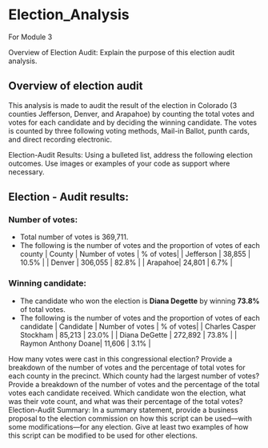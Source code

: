 # Election_Analysis
For Module 3

Overview of Election Audit: Explain the purpose of this election audit analysis.
## Overview of election audit
This analysis is made to audit the result of the election in Colorado (3 counties Jefferson, Denver, and Arapahoe) by counting the total votes and votes for each candidate and by deciding the winning candidate.
The votes is counted by three following voting methods, Mail-in Ballot, punth cards, and direct recording electronic.

Election-Audit Results: Using a bulleted list, address the following election outcomes. Use images or examples of your code as support where necessary.
## Election - Audit results:
### Number of votes:
* Total number of votes is 369,711.
* The following is the number of votes and the proportion of votes of each county
| County | Number of votes | % of votes| 
| Jefferson | 38,855 | 10.5% |
| Denver | 306,055 | 82.8% |
| Arapahoe| 24,801 | 6.7% |

### Winning candidate:
* The candidate who won the election is **Diana Degette** by winning **73.8%** of total votes.
* The following is the number of votes and the proportion of votes of each candidate
| Candidate | Number of votes | % of votes| 
| Charles Casper Stockham | 85,213 | 23.0% |
| Diana DeGette | 272,892 | 73.8% |
| Raymon Anthony Doane| 11,606 | 3.1% |


How many votes were cast in this congressional election?
Provide a breakdown of the number of votes and the percentage of total votes for each county in the precinct.
Which county had the largest number of votes?
Provide a breakdown of the number of votes and the percentage of the total votes each candidate received.
Which candidate won the election, what was their vote count, and what was their percentage of the total votes?
Election-Audit Summary: In a summary statement, provide a business proposal to the election commission on how this script can be used—with some modifications—for any election. Give at least two examples of how this script can be modified to be used for other elections.